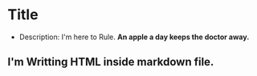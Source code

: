 # Title
- Description: I'm here to Rule.
**An apple a day keeps the doctor away.**
<h2 style="color📗">I'm Writting HTML inside markdown file.</h2>
